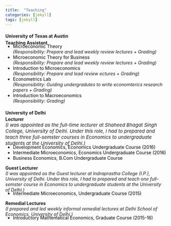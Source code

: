 ```yaml
---
title:  "Teaching"
categories: [jekyll]
tags: [jekyll]
---
```

<h4><strong><p>University of Texas at Austin</p></strong></h4>
<p style="margin-top:-15px;"><strong>Teaching Assistant</strong>
<!---
<br />(<a href="" target="_blank">Course evaluations</a>)</p>
-->
<ul style="margin-top:-20px;">
  <li style="color:#000000;">Microeconomic Theory</li>  <em>(Responsibility: Prepare and lead weekly review lectures + Grading)</em> 
  <li style="color:#000000;">Microeconomic Theory for Business </li> <em>(Responsibility: Prepare and lead weekly review lectures + Grading)</em> 
  <li style="color:#000000;">Introduction to Microeconomics </li> <em>(Responsibility: Prepare and lead review ectures + Grading)</em> 
  <li style="color:#000000;">Econometrics Lab </li>  <em> (Responsibility: Guiding undergradutes to write economterics research papers + Grading)</em> 
  <li style="color:#000000;">Introduction to Macroeconomics </li>  <em>(Responsibility: Grading)</em> 
</ul>   
</p>

<h4><strong><p style="margin-top:20px;">University of Delhi</p></strong></h4>
<p style="margin-top:-15px;"><strong>Lecturer</strong>  <br>
<em style="font-size:15px"> (I was appointed as the full-time lecturer at Shaheed Bhagat Singh College, University of Delhi. Under this role, I had to prepared and teach three full-semster courses in Economics to undergraduate students at the University of Delhi.)</em> </p>

<!---
<br />(<a href="" target="_blank">Course evaluations</a>)</p>
-->
<ul style="margin-top:-20px;">
  <li style="color:#000000;">Development Economics, Economics Undergraduate Course (2016)</li>
  <li style="color:#000000;">Intermediate Microeconomics, Economics Undergraduate Course (2016)</li>
  <li style="color:#000000;">Business Economics, B.Com Undergraduate Course</li>
</ul>

<p><strong>Guest Lecturer</strong><br>
<em>(I was appointed as the Guest lecturer at Indraprastha College (I.P.), University of Delhi. Under this role, I had to prepared and teach one full-semster course in Economics to undergraduate students at the University of Delhi.)</em> </p> 

<!---
<br />(<a href="" target="_blank">Course evaluations</a>)</p>
-->
<ul style="margin-top:-20px;">
<li style="color:#000000;">Intermediate Microeconomics, Undergraduate Course (2015)</li>
</ul>

<p><strong>Remedial Lectures </strong> <br>
 <em>(I prepared and led weekly informal remedial lectures at Delhi School of Economics, University of Delhi.)</em>  </p>
 
<!---
<br />(<a href="" target="_blank">Course evaluations</a>)</p>
-->
<ul style="margin-top:-20px;">
<li style="color:#000000;">Introductory Mathematical Economics, Graduate Course (2015-16)</li>
</ul>




